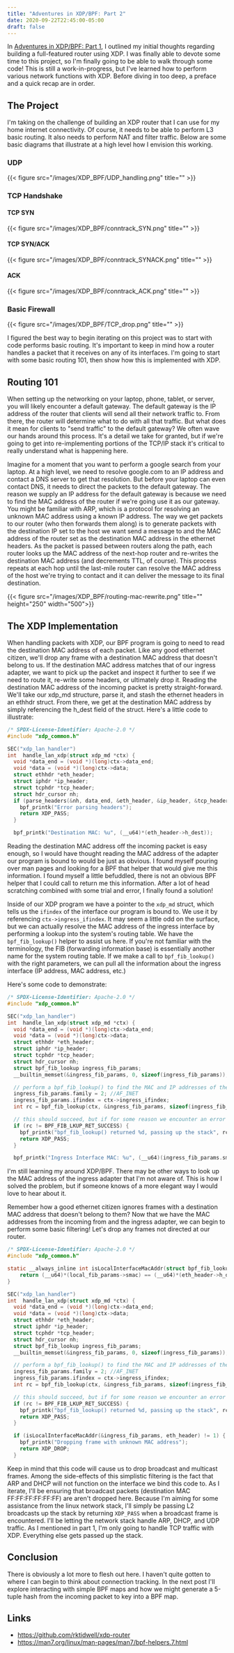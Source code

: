 ```yaml
---
title: "Adventures in XDP/BPF: Part 2"
date: 2020-09-22T22:45:00-05:00
draft: false
---
```


In [Adventures in XDP/BPF: Part 1](https://tidwellr.com/blog/xdp_bpf/), I outlined my initial thoughts regarding building a full-featured router using XDP. I was finally able to devote some time to this project, so I'm finally going to be able to walk through some code! This is still a work-in-progress, but I've learned how to perform various network functions with XDP. Before diving in too deep, a preface and a quick recap are in order.

## The Project

I'm taking on the challenge of building an XDP router that I can use for my home internet connectivity. Of course, it needs to be able to perform L3 basic routing. It also needs to perform NAT and filter traffic. Below are some basic diagrams that illustrate at a high level how I envision this working.

### UDP
{{< figure src="/images/XDP_BPF/UDP_handling.png" title="" >}}

### TCP Handshake
#### TCP SYN
{{< figure src="/images/XDP_BPF/conntrack_SYN.png" title="" >}}

#### TCP SYN/ACK
{{< figure src="/images/XDP_BPF/conntrack_SYNACK.png" title="" >}}

#### ACK
{{< figure src="/images/XDP_BPF/conntrack_ACK.png" title="" >}}

### Basic Firewall
{{< figure src="/images/XDP_BPF/TCP_drop.png" title="" >}}

I figured the best way to begin iterating on this project was to start with code performs basic routing. It's important to keep in mind how a router handles a packet that it receives on any of its interfaces. I'm going to start with some basic routing 101, then show how this is implemented with XDP.

## Routing 101

When setting up the networking on your laptop, phone, tablet, or server, you will likely encounter a default gateway. The default gateway is the IP address of the router that clients will send all their network traffic to. From there, the router will determine what to do with all that traffic. But what does it mean for clients to "send traffic" to the default gateway? We often wave our hands around this process. It's a detail we take for granted, but if we're going to get into re-implementing portions of the TCP/IP stack it's critical to really understand what is happening here.

Imagine for a moment that you want to perform a google search from your laptop. At a high level, we need to resolve google.com to an IP address and contact a DNS server to get that resolution. But before your laptop can even contact DNS, it needs to direct the packets to the default gateway. The reason we supply an IP address for the default gateway is because we need to find the MAC address of the router if we're going use it as our gateway. You might be familiar with ARP, which is a protocol for resolving an unknown MAC address using a known IP address. The way we get packets to our router (who then forwards them along) is to generate packets with the destination IP set to the host we want send a message to and the MAC address of the router set as the destination MAC address in the ethernet headers. As the packet is passed between routers along the path, each router looks up the MAC address of the next-hop router and re-writes the destination MAC address (and decrements TTL, of course). This process repeats at each hop until the last-mile router can resolve the MAC address of the host we're trying to contact and it can deliver the message to its final destination.

{{< figure src="/images/XDP_BPF/routing-mac-rewrite.png" title="" height="250" width="500">}}

## The XDP Implementation

When handling packets with XDP, our BPF program is going to need to read the destination MAC address of each packet. Like any good ethernet citizen, we'll drop any frame with a destination MAC address that doesn't belong to us. If the destination MAC address matches that of our ingress adapter, we want to pick up the packet and inspect it further to see if we need to route it, re-write some headers, or ultimately drop it. Reading the destination MAC address of the incoming packet is pretty straight-forward. We'll take our xdp_md structure, parse it, and stash the ethernet headers in an ethhdr struct. From there, we get at the destination MAC address by simply referencing the h_dest field of the struct. Here's a little code to illustrate:

```c
/* SPDX-License-Identifier: Apache-2.0 */
#include "xdp_common.h"

SEC("xdp_lan_handler")
int  handle_lan_xdp(struct xdp_md *ctx) {
  void *data_end = (void *)(long)ctx->data_end;
  void *data = (void *)(long)ctx->data;
  struct ethhdr *eth_header;
  struct iphdr *ip_header;
  struct tcphdr *tcp_header;
  struct hdr_cursor nh;
  if (parse_headers(&nh, data_end, &eth_header, &ip_header, &tcp_header) != 0) {
    bpf_printk("Error parsing headers");
    return XDP_PASS;
  }

  bpf_printk("Destination MAC: %u", (__u64)*(eth_header->h_dest));
```

Reading the destination MAC address off the incoming packet is easy enough, so I would have thought reading the MAC address of the adapter our program is bound to would be just as obvious. I found myself pouring over man pages and looking for a BPF that helper that would give me this information. I found myself a little befuddled, there is not an obvious BPF helper that I could call to return me this information. After a lot of head scratching combined with some trial and error, I finally found a solution!

Inside of our XDP program we have a pointer to the ```xdp_md``` struct, which tells us the ```ifindex``` of the interface our program is bound to. We use it by referencing ```ctx->ingress_ifindex```. It may seem a little odd on the surface, but we can actually resolve the MAC address of the ingress interface by performing a lookup into the system's routing table. We have the ```bpf_fib_lookup()``` helper to assist us here. If you're not familiar with the terminology, the FIB (forwarding information base) is essentially another name for the system routing table. If we make a call to ```bpf_fib_lookup()``` with the right parameters, we can pull all the information about the ingress interface (IP address, MAC address, etc.)

Here's some code to demonstrate:

```c
/* SPDX-License-Identifier: Apache-2.0 */
#include "xdp_common.h"

SEC("xdp_lan_handler")
int  handle_lan_xdp(struct xdp_md *ctx) {
  void *data_end = (void *)(long)ctx->data_end;
  void *data = (void *)(long)ctx->data;
  struct ethhdr *eth_header;
  struct iphdr *ip_header;
  struct tcphdr *tcp_header;
  struct hdr_cursor nh;
  struct bpf_fib_lookup ingress_fib_params;
  __builtin_memset(&ingress_fib_params, 0, sizeof(ingress_fib_params));

  // perform a bpf_fib_lookup() to find the MAC and IP addresses of the ingress interface
  ingress_fib_params.family = 2; //AF_INET
  ingress_fib_params.ifindex = ctx->ingress_ifindex;
  int rc = bpf_fib_lookup(ctx, &ingress_fib_params, sizeof(ingress_fib_params), BPF_FIB_LOOKUP_DIRECT);

  // this should succeed, but if for some reason we encounter an error from bpf_fib_lookup(), pass up the stack
  if (rc != BPF_FIB_LKUP_RET_SUCCESS) {
    bpf_printk("bpf_fib_lookup() returned %d, passing up the stack", rc);
    return XDP_PASS;
  }

  bpf_printk("Ingress Interface MAC: %u", (__u64)(ingress_fib_params.smac));
```

I'm still learning my around XDP/BPF. There may be other ways to look up the MAC address of the ingress adapter that I'm not aware of. This is how I solved the problem, but if someone knows of a more elegant way I would love to hear about it.

Remember how a good ethernet citizen ignores frames with a destination MAC address that doesn't belong to them? Now that we have the MAC addresses from the incoming from and the ingress adapter, we can begin to perform some basic filtering! Let's drop any frames not directed at our router.

```c
/* SPDX-License-Identifier: Apache-2.0 */
#include "xdp_common.h"

static __always_inline int isLocalInterfaceMacAddr(struct bpf_fib_lookup *local_fib_params, struct ethhdr *eth_header) {
	return (__u64)*(local_fib_params->smac) == (__u64)*(eth_header->h_dest);
}

SEC("xdp_lan_handler")
int  handle_lan_xdp(struct xdp_md *ctx) {
  void *data_end = (void *)(long)ctx->data_end;
  void *data = (void *)(long)ctx->data;
  struct ethhdr *eth_header;
  struct iphdr *ip_header;
  struct tcphdr *tcp_header;
  struct hdr_cursor nh;
  struct bpf_fib_lookup ingress_fib_params;
  __builtin_memset(&ingress_fib_params, 0, sizeof(ingress_fib_params));

  // perform a bpf_fib_lookup() to find the MAC and IP addresses of the ingress interface
  ingress_fib_params.family = 2; //AF_INET
  ingress_fib_params.ifindex = ctx->ingress_ifindex;
  int rc = bpf_fib_lookup(ctx, &ingress_fib_params, sizeof(ingress_fib_params), BPF_FIB_LOOKUP_DIRECT);

  // this should succeed, but if for some reason we encounter an error from bpf_fib_lookup(), pass up the stack
  if (rc != BPF_FIB_LKUP_RET_SUCCESS) {
    bpf_printk("bpf_fib_lookup() returned %d, passing up the stack", rc);
    return XDP_PASS;
  }

  if (isLocalInterfaceMacAddr(&ingress_fib_params, eth_header) != 1) {
    bpf_printk("Dropping frame with unknown MAC address");
    return XDP_DROP;
  }
```
Keep in mind that this code will cause us to drop broadcast and multicast frames. Among the side-effects of this simplistic filtering is the fact that ARP and DHCP will not function on the interface we bind this code to. As I iterate, I'll be ensuring that broadcast packets (destination MAC FF:FF:FF:FF:FF:FF) are aren't dropped here. Because I'm aiming for some assistance from the linux network stack, I'll simply be passing L2 broadcasts up the stack by returning ```XDP_PASS``` when a broadcast frame is encountered. I'll be letting the network stack handle ARP, DHCP, and UDP traffic. As I mentioned in part 1, I'm only going to handle TCP traffic with XDP. Everything else gets passed up the stack.

## Conclusion

There is obviously a lot more to flesh out here. I haven't quite gotten to where I can begin to think about connection tracking. In the next post I'll explore interacting with simple BPF maps and how we might generate a 5-tuple hash from the incoming packet to key into a BPF map.

## Links

- https://github.com/rktidwell/xdp-router
- https://man7.org/linux/man-pages/man7/bpf-helpers.7.html
